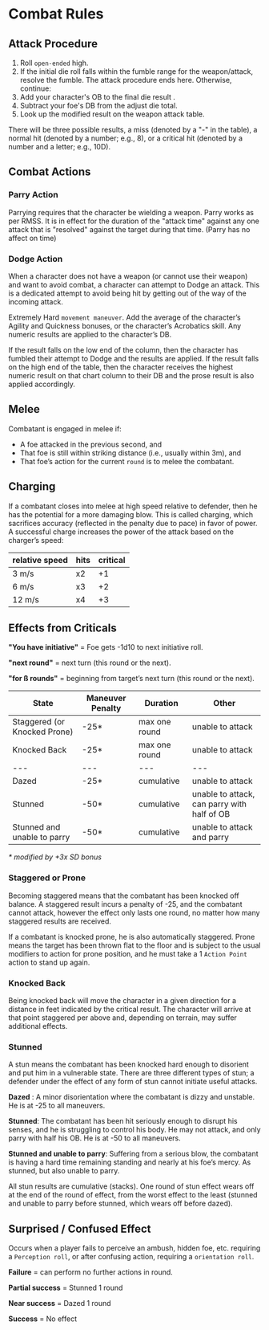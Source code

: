 # Combat Rules

## Attack Procedure
1. Roll `open-ended` high.
2. If the initial die roll falls within the fumble range for the weapon/attack, resolve the fumble. The attack procedure ends here. Otherwise, continue:
3. Add your character's OB to the final die result .
4. Subtract your foe's DB from the adjust die total.
5. Look up the modified result on the weapon attack table.

There will be three possible results, a miss (denoted by a "-" in the table), a normal hit (denoted by a number; e.g., 8), or a critical hit (denoted by a number and a letter; e.g., 10D).

## Combat Actions
### Parry Action
Parrying requires that the character be wielding a weapon. Parry works as per RMSS. It is in effect for the duration of the "attack time" against any one attack that is "resolved" against the target during that time. (Parry has no affect on time)

### Dodge Action
When a character does not have a weapon (or cannot use their weapon) and want to avoid combat, a character can attempt to Dodge an attack. This is a dedicated attempt to avoid being hit by getting out of the way of the incoming attack.

Extremely Hard `movement maneuver`. Add the average of the character’s Agility and Quickness bonuses, or the character’s Acrobatics skill. Any numeric results are applied to the character’s DB.

If the result falls on the low end of the column, then the character has fumbled their attempt to Dodge and the results are applied. If the result falls on the high end of the table, then the character receives the highest numeric result on that chart column to their DB and the prose result is also applied accordingly.

## Melee
Combatant is engaged in melee if:

- A foe attacked in the previous second, and
- That foe is still within striking distance (i.e., usually within 3m), and
- That foe’s action for the current `round` is to melee the combatant.

## Charging
If a combatant closes into melee at high speed relative to defender, then he has the potential for a more damaging blow. This is called charging, which sacrifices accuracy (reflected in the penalty due to pace) in favor of power. A successful charge increases the power of the attack based on the charger’s speed:

| relative speed | hits | critical |
| --- | --- | --- |
3 m/s | x2 | +1
6 m/s | x3 | +2
12 m/s | x4 | +3

## Effects from Criticals

__"You have initiative"__ =  Foe gets -1d10 to next initiative roll.

__"next round"__ = next turn (this round or the next).

__"for ß rounds"__ = beginning from target’s next turn (this round or the next).

| State | Maneuver Penalty | Duration | Other |
| --- | --- | --- | --- |
Staggered (or Knocked Prone) | -25* | max one round | unable to attack
Knocked Back | -25* | max one round | unable to attack
| --- | --- | --- | --- |
Dazed | -25* | cumulative | unable to attack
Stunned | -50* | cumulative | unable to attack, can parry with half of OB
Stunned and unable to parry | -50* | cumulative | unable to attack and parry

_* modified by +3x SD bonus_

### Staggered or Prone
Becoming staggered means that the combatant has been knocked off balance. A staggered result incurs a penalty of -25, and the combatant cannot attack, however the effect only lasts one round, no matter how many staggered results are received.

If a combatant is knocked prone, he is also automatically staggered. Prone means the target has been thrown flat to the floor and is subject to the usual modifiers to action for prone position, and he must take a 1 `Action Point` action to stand up again.

### Knocked Back
Being knocked back will move the character in a given direction for a distance in feet indicated by the critical result. The character will arrive at that point staggered per above and, depending on terrain, may suffer additional effects.

### Stunned
A stun means the combatant has been knocked hard enough to disorient and put him in a vulnerable state.
There are three different types of stun; a defender under the effect of any form of stun cannot initiate useful attacks.

__Dazed__ : A minor disorientation where the combatant is dizzy and unstable. He is at -25 to all maneuvers.

__Stunned__: The combatant has been hit seriously enough to disrupt his senses, and he is struggling to control his body.
He may not attack, and only parry with half his OB. He is at -50 to all maneuvers.

__Stunned and unable to parry__: Suffering from a serious blow, the combatant is having a hard time remaining standing and nearly at his foe’s mercy.
As stunned, but also unable to parry.

All stun results are cumulative (stacks).
One round of stun effect wears off at the end of the round of effect, from the worst effect to the least (stunned and unable to parry before stunned, which wears off before dazed).

## Surprised / Confused Effect
Occurs when a player fails to perceive an ambush, hidden foe, etc. requiring a `Perception roll`, or after confusing action, requiring a `orientation roll`.

__Failure__ = can perform no further actions in round.

__Partial success__ = Stunned 1 round

__Near success__ = Dazed 1 round

__Success__ = No effect
